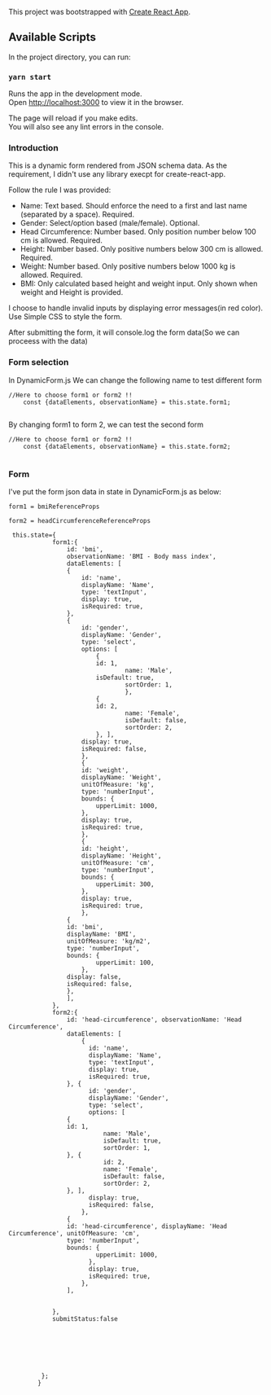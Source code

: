 This project was bootstrapped with [Create React App](https://github.com/facebook/create-react-app).

## Available Scripts

In the project directory, you can run:

### `yarn start`

Runs the app in the development mode.<br />
Open [http://localhost:3000](http://localhost:3000) to view it in the browser.

The page will reload if you make edits.<br />
You will also see any lint errors in the console.

### Introduction 
This is a dynamic form rendered from JSON schema data.
As the requirement, I didn't use any library execpt for create-react-app.

Follow the rule I was provided:

- Name: Text based. Should enforce the need to a first and last name (separated by a space). Required.
- Gender: Select/option based (male/female). Optional.
- Head Circumference: Number based. Only position number below 100 cm is allowed.
Required.
- Height: Number based. Only positive numbers below 300 cm is allowed. Required.
- Weight: Number based. Only positive numbers below 1000 kg is allowed. Required.
- BMI: Only calculated based height and weight input. Only shown when weight and Height is provided.

I choose to handle invalid inputs by displaying error messages(in red color).
Use Simple CSS to style the form.

After submitting the form, it will console.log the form data(So we can proceess with the data)



### Form selection
In DynamicForm.js
We can change the following name to test different form

```
//Here to choose form1 or form2 !!
    const {dataElements, observationName} = this.state.form1;
    
```
By changing form1 to form 2, we can test the second form
```
//Here to choose form1 or form2 !!
    const {dataElements, observationName} = this.state.form2;
    
```

### Form 
I've put the form json data in state in DynamicForm.js as below:
```
form1 = bmiReferenceProps
```
```
form2 = headCircumferenceReferenceProps
```


```
 this.state={
            form1:{
                id: 'bmi',
                observationName: 'BMI - Body mass index',
                dataElements: [
                {
                    id: 'name',
                    displayName: 'Name',
                    type: 'textInput',
                    display: true,
                    isRequired: true,
                }, 
                {
                    id: 'gender',
                    displayName: 'Gender',
                    type: 'select',
                    options: [
                        {
                        id: 1,
                                name: 'Male',
                        isDefault: true,
                                sortOrder: 1,
                                },
                        {
                        id: 2,
                                name: 'Female',
                                isDefault: false,
                                sortOrder: 2,
                        }, ],
                    display: true,
                    isRequired: false,
                    },
                    {
                    id: 'weight',
                    displayName: 'Weight',
                    unitOfMeasure: 'kg',
                    type: 'numberInput',
                    bounds: {
                        upperLimit: 1000,
                    },
                    display: true,
                    isRequired: true,
                    },
                    {
                    id: 'height',
                    displayName: 'Height',
                    unitOfMeasure: 'cm',
                    type: 'numberInput',
                    bounds: {
                        upperLimit: 300,
                    },
                    display: true,
                    isRequired: true,
                    },
                {
                id: 'bmi', 
                displayName: 'BMI', 
                unitOfMeasure: 'kg/m2', 
                type: 'numberInput', 
                bounds: {
                        upperLimit: 100,
                    },
                display: false,
                isRequired: false,
                },
                ],
            },
            form2:{
                id: 'head-circumference', observationName: 'Head Circumference', 
                dataElements: [
                    {
                      id: 'name',
                      displayName: 'Name',
                      type: 'textInput',
                      display: true,
                      isRequired: true,
                }, {
                      id: 'gender',
                      displayName: 'Gender',
                      type: 'select',
                      options: [
                {
                id: 1,
                          name: 'Male',
                          isDefault: true,
                          sortOrder: 1,
                }, {
                          id: 2,
                          name: 'Female',
                          isDefault: false,
                          sortOrder: 2,
                }, ],
                      display: true,
                      isRequired: false,
                    },
                {
                id: 'head-circumference', displayName: 'Head Circumference', unitOfMeasure: 'cm',
                type: 'numberInput',
                bounds: {
                        upperLimit: 1000,
                      },
                      display: true,
                      isRequired: true,
                    },
                ], 
            
            
            },
            submitStatus:false
            
            





         };
        }
   ```
        
    

